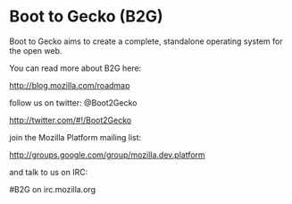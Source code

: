 # Boot to Gecko (B2G)

Boot to Gecko aims to create a complete, standalone operating system for the open web.

You can read more about B2G here:

  http://blog.mozilla.com/roadmap

follow us on twitter: @Boot2Gecko

  http://twitter.com/#!/Boot2Gecko

join the Mozilla Platform mailing list:

  http://groups.google.com/group/mozilla.dev.platform

and talk to us on IRC:

  #B2G on irc.mozilla.org
